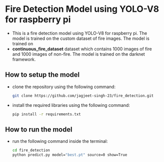 # Fire Detection Model using YOLO-V8 for raspberry pi

- This is a fire detection model using YOLO-V8 for raspberry pi. The model is trained on the custom dataset of fire images. The model is trained on
- **continuous_fire_dataset** dataset which contains 1000 images of fire and 1000 images of non-fire. The model is trained on the darknet framework.

## How to setup the model

- clone the repository using the following command:
  ```bash
  git clone https://github.com/jagjeet-singh-23/fire_detection.git
  ```
- install the required libraries using the following command:

  ```bash
  pip install -r requirements.txt
  ```

## How to run the model

- run the following command inside the terminal:

  ```bash
  cd fire_detection
  python predict.py model="best.pt" source=0 show=True
  ```
